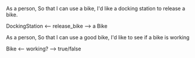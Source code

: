 As a person,
So that I can use a bike,
I'd like a docking station to release a bike.

DockingStation <-- release_bike --> a Bike

As a person,
So that I can use a good bike,
I'd like to see if a bike is working

Bike <-- working? --> true/false
